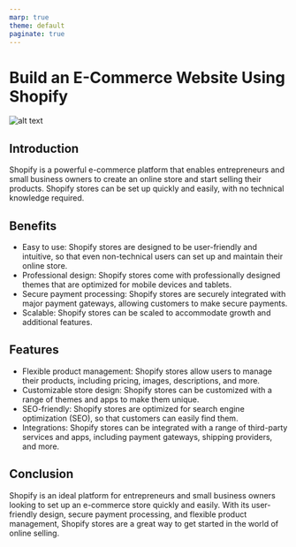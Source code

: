```yaml
---
marp: true
theme: default
paginate: true
---
```

# Build an E-Commerce Website Using Shopify
![alt text](https://encrypted-tbn0.gstatic.com/images?q=tbn%3AANd9GcSF6CsgU6NXUeP_i6LxIOxmS5M5j5m5GZ6n4m4n4q3q-LKjJyh2&usqp=CAU "Shopify Logo")

## Introduction
Shopify is a powerful e-commerce platform that enables entrepreneurs and small business owners to create an online store and start selling their products. Shopify stores can be set up quickly and easily, with no technical knowledge required.

## Benefits
- Easy to use: Shopify stores are designed to be user-friendly and intuitive, so that even non-technical users can set up and maintain their online store.
- Professional design: Shopify stores come with professionally designed themes that are optimized for mobile devices and tablets.
- Secure payment processing: Shopify stores are securely integrated with major payment gateways, allowing customers to make secure payments.
- Scalable: Shopify stores can be scaled to accommodate growth and additional features.

## Features
- Flexible product management: Shopify stores allow users to manage their products, including pricing, images, descriptions, and more.
- Customizable store design: Shopify stores can be customized with a range of themes and apps to make them unique.
- SEO-friendly: Shopify stores are optimized for search engine optimization (SEO), so that customers can easily find them.
- Integrations: Shopify stores can be integrated with a range of third-party services and apps, including payment gateways, shipping providers, and more.

## Conclusion
Shopify is an ideal platform for entrepreneurs and small business owners looking to set up an e-commerce store quickly and easily. With its user-friendly design, secure payment processing, and flexible product management, Shopify stores are a great way to get started in the world of online selling.
  